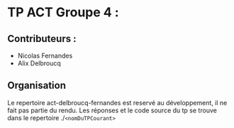 # TP ACT Groupe 4 : 

## Contributeurs :

- Nicolas Fernandes
- Alix Delbroucq

## Organisation

Le repertoire act-delbroucq-fernandes est reservé au développement, il ne fait pas partie du rendu. 
Les réponses et le code source du tp se trouve dans le repertoire ./`<nomDuTPCourant>`

